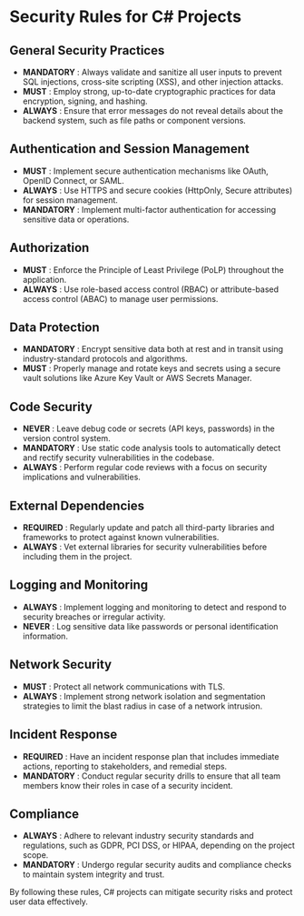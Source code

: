 # Security Rules for C# Projects

## General Security Practices
- **MANDATORY** : Always validate and sanitize all user inputs to prevent SQL injections, cross-site scripting (XSS), and other injection attacks.
- **MUST** : Employ strong, up-to-date cryptographic practices for data encryption, signing, and hashing.
- **ALWAYS** : Ensure that error messages do not reveal details about the backend system, such as file paths or component versions.

## Authentication and Session Management
- **MUST** : Implement secure authentication mechanisms like OAuth, OpenID Connect, or SAML.
- **ALWAYS** : Use HTTPS and secure cookies (HttpOnly, Secure attributes) for session management.
- **MANDATORY** : Implement multi-factor authentication for accessing sensitive data or operations.

## Authorization
- **MUST** : Enforce the Principle of Least Privilege (PoLP) throughout the application.
- **ALWAYS** : Use role-based access control (RBAC) or attribute-based access control (ABAC) to manage user permissions.

## Data Protection
- **MANDATORY** : Encrypt sensitive data both at rest and in transit using industry-standard protocols and algorithms.
- **MUST** : Properly manage and rotate keys and secrets using a secure vault solutions like Azure Key Vault or AWS Secrets Manager.

## Code Security
- **NEVER** : Leave debug code or secrets (API keys, passwords) in the version control system.
- **MANDATORY** : Use static code analysis tools to automatically detect and rectify security vulnerabilities in the codebase.
- **ALWAYS** : Perform regular code reviews with a focus on security implications and vulnerabilities.

## External Dependencies
- **REQUIRED** : Regularly update and patch all third-party libraries and frameworks to protect against known vulnerabilities.
- **ALWAYS** : Vet external libraries for security vulnerabilities before including them in the project.

## Logging and Monitoring
- **ALWAYS** : Implement logging and monitoring to detect and respond to security breaches or irregular activity.
- **NEVER** : Log sensitive data like passwords or personal identification information.

## Network Security
- **MUST** : Protect all network communications with TLS.
- **ALWAYS** : Implement strong network isolation and segmentation strategies to limit the blast radius in case of a network intrusion.

## Incident Response
- **REQUIRED** : Have an incident response plan that includes immediate actions, reporting to stakeholders, and remedial steps.
- **MANDATORY** : Conduct regular security drills to ensure that all team members know their roles in case of a security incident.

## Compliance
- **ALWAYS** : Adhere to relevant industry security standards and regulations, such as GDPR, PCI DSS, or HIPAA, depending on the project scope.
- **MANDATORY** : Undergo regular security audits and compliance checks to maintain system integrity and trust.

By following these rules, C# projects can mitigate security risks and protect user data effectively.